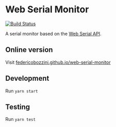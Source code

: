 # Web Serial Monitor

[![Build Status](https://travis-ci.com/federicobozzini/web-serial-monitor.svg)](https://travis-ci.com/federicobozzini/web-serial-monitor)

A serial monitor based on the [Web Serial API](https://wicg.github.io/serial/).

## Online version

Visit [federicobozzini.github.io/web-serial-monitor](https://federicobozzini.github.io/web-serial-monitor)

## Development

Run `yarn start`

## Testing

Run `yarn test`